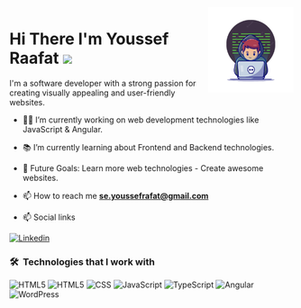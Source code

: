 
<img align="right" src="https://raw.githubusercontent.com/mohamedelkashef15/mohamedelkashef15/main/github-profile.png" width="30%">
<h1>
  Hi There I'm Youssef Raafat
  <img src="https://media.giphy.com/media/hvRJCLFzcasrR4ia7z/giphy.gif" width="28">
</h1>
<p>
I'm a software developer with a strong passion for creating visually appealing and user-friendly websites. 
</p>

- 👨‍💻 I’m currently working on web development technologies like JavaScript & Angular.
- 📚 I’m currently learning about Frontend and Backend technologies.
- 🎯 Future Goals: Learn more web technologies - Create awesome websites.
- 📫 How to reach me **se.youssefrafat@gmail.com**
  
- 📫 Social links
<p>
  <a href="https://www.linkedin.com/in/youssef-raafat-695591203">
    <img src="https://img.shields.io/badge/-Linkedin-0072b1?style=flat&logo=linkedin&logoColor=white" alt="Linkedin">
  </a>
</p>

### 🛠 &nbsp;Technologies that I work with
![HTML5](https://img.shields.io/badge/-HTML5-000000?style=flat&logo=html5)
![HTML5](https://img.shields.io/badge/-C#-000000?style=flat&logo=C#)
![CSS](https://img.shields.io/badge/-CSS-000000?style=flat&logo=css3)
![JavaScript](https://img.shields.io/badge/-JavaScript-000000?style=flat&logo=javascript)
![TypeScript](https://img.shields.io/badge/-TypeScript-000000?style=flat&logo=typescript)
![Angular](https://img.shields.io/badge/-Angular-000000?style=flat&logo=Angular)
![WordPress](https://img.shields.io/badge/-WordPress-000000?style=flat&logo=wordpress)
